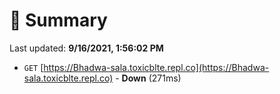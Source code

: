 # 📖 Summary
Last updated: **9/16/2021, 1:56:02 PM**

- `GET` [https://Bhadwa-sala.toxicblte.repl.co](https://Bhadwa-sala.toxicblte.repl.co) - **Down** (271ms)
